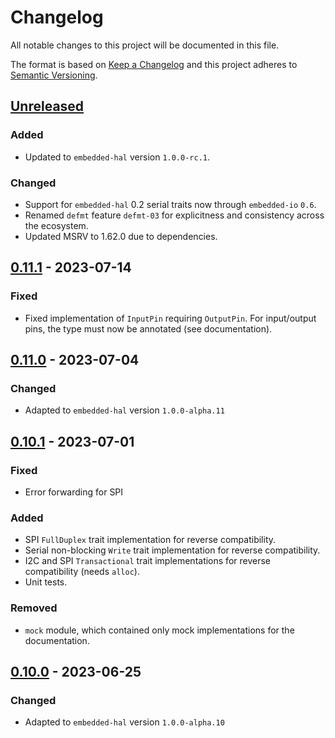 # Changelog

All notable changes to this project will be documented in this file.

The format is based on [Keep a Changelog](http://keepachangelog.com/en/1.0.0/)
and this project adheres to [Semantic Versioning](http://semver.org/spec/v2.0.0.html).

## [Unreleased]

### Added
- Updated to `embedded-hal` version `1.0.0-rc.1`.

### Changed
- Support for `embedded-hal` 0.2 serial traits now through `embedded-io` `0.6`.
- Renamed `defmt` feature `defmt-03` for explicitness and consistency across the ecosystem.
- Updated MSRV to 1.62.0 due to dependencies.

## [0.11.1] - 2023-07-14

### Fixed
- Fixed implementation of `InputPin` requiring `OutputPin`. For input/output pins, the type must now be annotated (see documentation).

## [0.11.0] - 2023-07-04

### Changed
- Adapted to `embedded-hal` version `1.0.0-alpha.11`

## [0.10.1] - 2023-07-01

### Fixed
- Error forwarding for SPI

### Added
- SPI `FullDuplex` trait implementation for reverse compatibility.
- Serial non-blocking `Write` trait implementation for reverse compatibility.
- I2C and SPI `Transactional` trait implementations for reverse compatibility (needs `alloc`).
- Unit tests.

### Removed
- `mock` module, which contained only mock implementations for the documentation.


## [0.10.0] - 2023-06-25

### Changed
- Adapted to `embedded-hal` version `1.0.0-alpha.10`


[Unreleased]: https://github.com/ryankurte/embedded-hal-compat/compare/v0.11.1...HEAD
[0.11.1]: https://github.com/ryankurte/embedded-hal-compat/compare/v0.11.0...v0.11.1
[0.11.0]: https://github.com/ryankurte/embedded-hal-compat/compare/v0.10.1...v0.11.0
[0.10.1]: https://github.com/ryankurte/embedded-hal-compat/compare/v0.10.0...v0.10.1
[0.10.0]: https://github.com/ryankurte/embedded-hal-compat/releases/tag/v0.10.0
